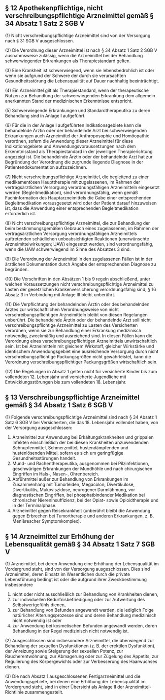 ## § 12 Apothekenpflichtige, nicht verschreibungspflichtige Arzneimittel gemäß § 34 Absatz 1 Satz 2 SGB V

(1) Nicht verschreibungspflichtige Arzneimittel sind von der Versorgung nach § 31 SGB V ausgeschlossen.  

(2) Die Verordnung dieser Arzneimittel ist nach § 34 Absatz 1 Satz 2 SGB V ausnahmsweise zulässig, wenn die Arzneimittel bei der Behandlung schwerwiegender Erkrankungen als Therapiestandard gelten.  

(3) Eine Krankheit ist schwerwiegend, wenn sie lebensbedrohlich ist oder wenn sie aufgrund der Schwere der durch sie verursachten Gesundheitsstörung die Lebensqualität auf Dauer nachhaltig beeinträchtigt.  

(4) Ein Arzneimittel gilt als Therapiestandard, wenn der therapeutische Nutzen zur Behandlung der schwerwiegenden Erkrankung dem allgemein anerkannten Stand der medizinischen Erkenntnisse entspricht.  

(5) Schwerwiegende Erkrankungen und Standardtherapeutika zu deren Behandlung sind in Anlage I aufgeführt.  

(6) Für die in der Anlage I aufgeführten Indikationsgebiete kann die behandelnde Ärztin oder der behandelnde Arzt bei schwerwiegenden Erkrankungen auch Arzneimittel der Anthroposophie und Homöopathie verordnen, sofern die Anwendung dieser Arzneimittel für diese Indikationsgebiete und Anwendungsvoraussetzungen nach dem Erkenntnisstand als Therapiestandard in der jeweiligen Therapierichtung angezeigt ist. Die behandelnde Ärztin oder der behandelnde Arzt hat zur Begründung der Verordnung die zugrunde liegende Diagnose in der Patientendokumentation aufzuzeichnen.  

(7) Nicht verschreibungspflichtige Arzneimittel, die begleitend zu einer medikamentösen Haupttherapie mit zugelassenen, im Rahmen der vertragsärztlichen Versorgung verordnungsfähigen Arzneimitteln eingesetzt werden (Begleitmedikation), sind verordnungsfähig, wenn gemäß Fachinformation des Hauptarzneimittels die Gabe einer entsprechenden Begleitmedikation vorausgesetzt wird oder der Patient darauf hinzuweisen ist, dass die Anwendung einer entsprechenden Begleitmedikation erforderlich ist.  

(8) Nicht verschreibungspflichtige Arzneimittel, die zur Behandlung der beim bestimmungsgemäßen Gebrauch eines zugelassenen, im Rahmen der vertragsärztlichen Versorgung verordnungsfähigen Arzneimittels auftretenden schädlichen unbeabsichtigten Reaktionen (unerwünschte Arzneimittelwirkungen; UAW) eingesetzt werden, sind verordnungsfähig, wenn die UAW schwerwiegend im Sinne des Absatzes 3 sind.  

(9) Die Verordnung der Arzneimittel in den zugelassenen Fällen ist in der ärztlichen Dokumentation durch Angabe der entsprechenden Diagnose zu begründen.  

(10) Die Vorschriften in den Absätzen 1 bis 9 regeln abschließend, unter welchen Voraussetzungen nicht verschreibungspflichtige Arzneimittel zu Lasten der gesetzlichen Krankenversicherung verordnungsfähig sind; § 16 Absatz 3 in Verbindung mit Anlage III bleibt unberührt.  

(11) Die Verpflichtung der behandelnden Ärztin oder des behandelnden Arztes zur wirtschaftlichen Verordnungsweise von nicht verschreibungspflichtigen Arzneimitteln bleibt von diesen Regelungen unberührt. Die behandelnde Ärztin oder der behandelnde Arzt soll nicht verschreibungspflichtige Arzneimittel zu Lasten des Versicherten verordnen, wenn sie zur Behandlung einer Erkrankung medizinisch notwendig, zweckmäßig und ausreichend sind. In diesen Fällen kann die Verordnung eines verschreibungspflichtigen Arzneimittels unwirtschaftlich sein. Ist bei Arzneimitteln mit gleichem Wirkstoff, gleicher Wirkstärke und identischem Anwendungsgebiet eine ausreichende Versorgung durch nicht verschreibungspflichtige Packungsgrößen nicht gewährleistet, kann die Verordnung verschreibungspflichtiger Packungsgrößen wirtschaftlich sein.  

(12) Die Regelungen in Absatz 1 gelten nicht für versicherte Kinder bis zum vollendeten 12. Lebensjahr und versicherte Jugendliche mit Entwicklungsstörungen bis zum vollendeten 18. Lebensjahr.  

## § 13 Verschreibungspflichtige Arzneimittel gemäß § 34 Absatz 1 Satz 6 SGB V

(1) Folgende verschreibungspflichtige Arzneimittel sind nach § 34 Absatz 1 Satz 6 SGB V bei Versicherten, die das 18. Lebensjahr vollendet haben, von der Versorgung ausgeschlossen:  

1. Arzneimittel zur Anwendung bei Erkältungskrankheiten und grippalen Infekten einschließlich der bei diesen Krankheiten anzuwendenden Schnupfenmittel, Schmerzmittel, hustendämpfenden und hustenlösenden Mittel, sofern es sich um geringfügige Gesundheitsstörungen handelt.  
2. Mund- und Rachentherapeutika, ausgenommen bei Pilzinfektionen, geschwürigen Erkrankungen der Mundhöhle und nach chirurgischen Eingriffen im Hals-, Nasen-, Ohrenbereich.  
3. Abführmittel außer zur Behandlung von Erkrankungen im Zusammenhang mit Tumorleiden, Megacolon, Divertikulose, Divertikulitis, Mukoviszidose, neurogener Darmlähmung, vor diagnostischen Eingriffen, bei phosphatbindender Medikation bei chronischer Niereninsuffizienz, bei der Opiat- sowie Opioidtherapie und in der Terminalphase.  
4. Arzneimittel gegen Reisekrankheit (unberührt bleibt die Anwendung gegen Erbrechen bei Tumortherapie und anderen Erkrankungen, z. B. Menièrescher Symptomkomplex).  

## § 14 Arzneimittel zur Erhöhung der Lebensqualität gemäß § 34 Absatz 1 Satz 7 SGB V

(1) Arzneimittel, bei deren Anwendung eine Erhöhung der Lebensqualität im Vordergrund steht, sind von der Versorgung ausgeschlossen. Dies sind Arzneimittel, deren Einsatz im Wesentlichen durch die private Lebensführung bedingt ist oder die aufgrund ihrer Zweckbestimmung insbesondere  

1. nicht oder nicht ausschließlich zur Behandlung von Krankheiten dienen,  
2. zur individuellen Bedürfnisbefriedigung oder zur Aufwertung des Selbstwertgefühls dienen,  
3. zur Behandlung von Befunden angewandt werden, die lediglich Folge natürlicher Alterungsprozesse sind und deren Behandlung medizinisch nicht notwendig ist oder  
4. zur Anwendung bei kosmetischen Befunden angewandt werden, deren Behandlung in der Regel medizinisch nicht notwendig ist.  

(2) Ausgeschlossen sind insbesondere Arzneimittel, die überwiegend zur Behandlung der sexuellen Dysfunktionen (z. B. der erektilen Dysfunktion), der Anreizung sowie Steigerung der sexuellen Potenz, zur Raucherentwöhnung, zur Abmagerung oder zur Zügelung des Appetits, zur Regulierung des Körpergewichts oder zur Verbesserung des Haarwuchses dienen.  

(3) Die nach Absatz 1 ausgeschlossenen Fertigarzneimittel und die Anwendungsgebiete, bei denen eine Erhöhung der Lebensqualität im Vordergrund steht, sind in einer Übersicht als Anlage II der Arzneimittel-Richtlinie zusammengestellt.  